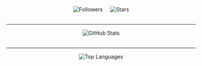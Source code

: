 <div align="center">
  <div>
    <img src="https://img.shields.io/github/followers/gioimtg2003?label=Follow&style=social" alt="Followers">
 &nbsp;  &nbsp; 
  <img src="https://img.shields.io/github/stars/gioimtg2003?label=Stars&style=social" alt="Stars">
</div>
<br>
<img src="https://github.com/dopaemon/dopaemon/raw/output/dist/github-snake.svg" alt="" style="max-width: 100%;">
  <br>
  <hr>
  <div align="center">
  <img src="https://github-readme-stats.vercel.app/api?username=gioimtg2003&show_icons=true" alt="GitHub Stats">
</div>
<br>
  <hr>
  <div align="center">
  <img src="https://github-readme-stats.vercel.app/api/top-langs/?username=gioimtg2003&layout=compact" alt="Top Languages">
</div>

